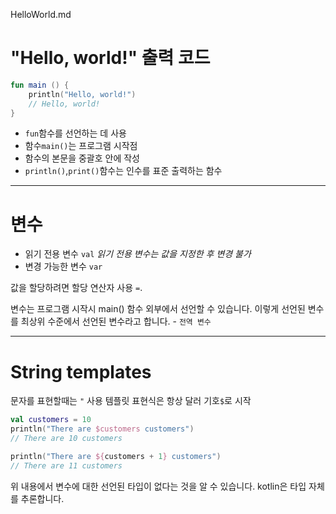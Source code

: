 HelloWorld.md

# "Hello, world!" 출력 코드

```kotlin
fun main () {
	println("Hello, world!")
	// Hello, world!
}
```

- `fun`함수를 선언하는 데 사용
- 함수`main()`는 프로그램 시작점
- 함수의 본문을 중괄호 안에 작성
- `println()`,`print()`함수는 인수를 표준 출력하는 함수

------

# 변수

- 읽기 전용 변수 `val` *읽기 전용 변수는 값을 지정한 후 변경 불가*
- 변경 가능한 변수 `var`

값을 할당하려면 할당 연산자 사용 `=`.


변수는 프로그램 시작시 main() 함수 외부에서 선언할 수 있습니다.
이렇게 선언된 변수를 최상위 수준에서 선언된 변수라고 합니다. - `전역 변수`

-----

# String templates

문자를 표현할때는 `"` 사용
템플릿 표현식은 항상 달러 기호`$`로 시작

```kotlin
val customers = 10
println("There are $customers customers")
// There are 10 customers

println("There are ${customers + 1} customers")
// There are 11 customers
```

위 내용에서 변수에 대한 선언된 타입이 없다는 것을 알 수 있습니다.
kotlin은 타입 자체를 추론합니다.
